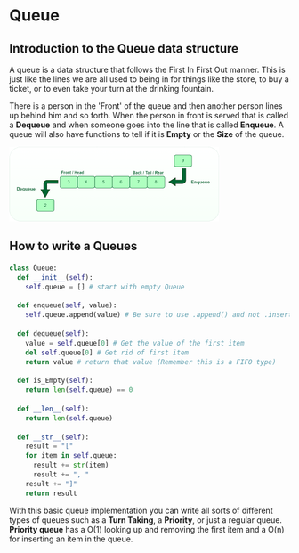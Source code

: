 # Queue

## Introduction to the Queue data structure
A queue is a data structure that follows the First In First Out manner. This is just like the lines we are all used to being in for things like the store, to buy a ticket, or to even take your turn at the drinking fountain.

There is a person in the 'Front' of the queue and then another person lines up behind him and so forth. When the person in front is served that is called a **Dequeue** and when someone goes into the line that is called **Enqueue**. A queue will also have functions to tell if it is **Empty** or the **Size** of the queue.

![A picture of a Queue](Queue.png)


## How to write a Queues
```python
class Queue:
  def __init__(self):
    self.queue = [] # start with empty Queue

  def enqueue(self, value):
    self.queue.append(value) # Be sure to use .append() and not .insert or you will start making a Stack (a different data structure)

  def dequeue(self):
    value = self.queue[0] # Get the value of the first item
    del self.queue[0] # Get rid of first item
    return value # return that value (Remember this is a FIFO type)

  def is_Empty(self):
    return len(self.queue) == 0

  def __len__(self):
    return len(self.queue)

  def __str__(self):
    result = "["
    for item in self.queue:
      result += str(item)
      result += ", "
    result += "]"
    return result
```

With this basic queue implementation you can write all sorts of different types of queues such as a **Turn Taking**, a **Priority**, or just a regular queue. **Priority queue** has a O(1) looking up and removing the first item and a O(n) for inserting an item in the queue.
